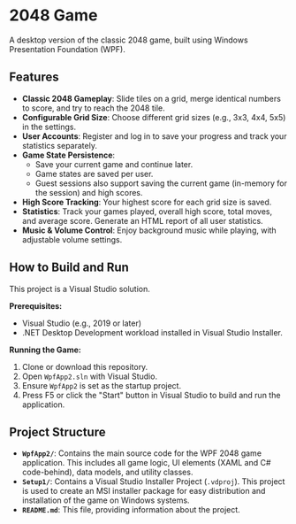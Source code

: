 # 2048 Game
A desktop version of the classic 2048 game, built using Windows Presentation Foundation (WPF).

## Features
- **Classic 2048 Gameplay**: Slide tiles on a grid, merge identical numbers to score, and try to reach the 2048 tile.
- **Configurable Grid Size**: Choose different grid sizes (e.g., 3x3, 4x4, 5x5) in the settings.
- **User Accounts**: Register and log in to save your progress and track your statistics separately.
- **Game State Persistence**:
    - Save your current game and continue later.
    - Game states are saved per user.
    - Guest sessions also support saving the current game (in-memory for the session) and high scores.
- **High Score Tracking**: Your highest score for each grid size is saved.
- **Statistics**: Track your games played, overall high score, total moves, and average score. Generate an HTML report of all user statistics.
- **Music & Volume Control**: Enjoy background music while playing, with adjustable volume settings.

## How to Build and Run

This project is a Visual Studio solution.

**Prerequisites:**
- Visual Studio (e.g., 2019 or later)
- .NET Desktop Development workload installed in Visual Studio Installer.

**Running the Game:**
1. Clone or download this repository.
2. Open `WpfApp2.sln` with Visual Studio.
3. Ensure `WpfApp2` is set as the startup project.
4. Press F5 or click the "Start" button in Visual Studio to build and run the application.

## Project Structure
- **`WpfApp2/`**: Contains the main source code for the WPF 2048 game application. This includes all game logic, UI elements (XAML and C# code-behind), data models, and utility classes.
- **`Setup1/`**: Contains a Visual Studio Installer Project (`.vdproj`). This project is used to create an MSI installer package for easy distribution and installation of the game on Windows systems.
- **`README.md`**: This file, providing information about the project.
